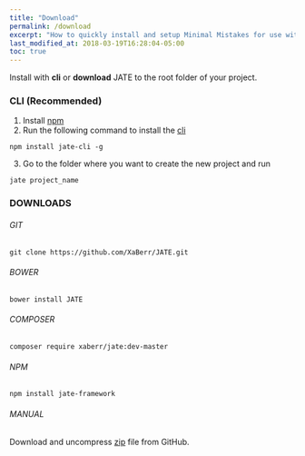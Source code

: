 ```yaml
---
title: "Download"
permalink: /download
excerpt: "How to quickly install and setup Minimal Mistakes for use with GitHub Pages."
last_modified_at: 2018-03-19T16:28:04-05:00
toc: true
---
```


Install with __cli__ or __download__ JATE to the root folder of your project.
### CLI (Recommended)
1. Install [npm](https://www.npmjs.com/)
2. Run the following command to install the [cli](https://www.npmjs.com/package/jate-cli)
```
npm install jate-cli -g
```
3. Go to the folder where you want to create the new project and run
```
jate project_name
```

### DOWNLOADS
###### GIT
```
git clone https://github.com/XaBerr/JATE.git
```
###### BOWER
```
bower install JATE
```
###### COMPOSER
```
composer require xaberr/jate:dev-master
```
###### NPM
```
npm install jate-framework
```
###### MANUAL
Download and uncompress [zip](https://github.com/XaBerr/JATE/archive/master.zip) file from GitHub.

